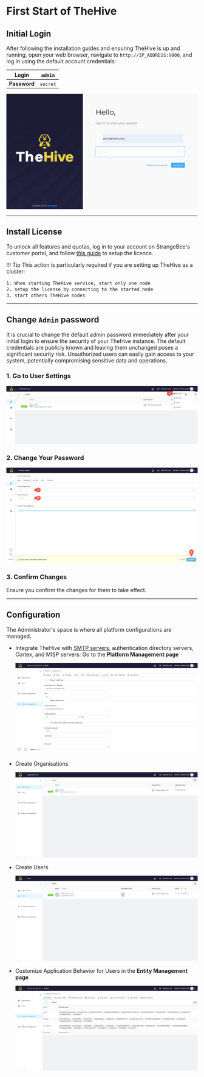 # First Start of TheHive


## Initial Login

After following the installation guides and ensuring TheHive is up and running, open your web browser, navigate to ``http://IP_ADDRESS:9000``, and log in using the default account credentials:

| **Login**    | `admin` |
|--------------|-----------------------|
| **Password** | `secret`              |

![](./images/first-start-login.png)

---

## Install License

To unlock all features and quotas, log in to your account on StrangeBee's customer portal, and follow [this guide](../installation/activate-license.md) to setup the licence.

!!! Tip
    This action is particularly required if you are setting up TheHive as a cluster: 
    
    1. When starting TheHive service, start only one node
    2. setup the license by connecting to the started node
    3. start others TheHive nodes

---

## Change `Admin` password

It is crucial to change the default admin password immediately after your initial login to ensure the security of your TheHive instance. The default credentials are publicly known and leaving them unchanged poses a significant security risk. Unauthorized users can easily gain access to your system, potentially compromising sensitive data and operations.

### 1. Go to User Settings

![](./images/first-start-change-user-settings.png)

### 2. Change Your Password

![](./images/first-start-change-password.png)

### 3. Confirm Changes

Ensure you confirm the changes for them to take effect.

---

## Configuration

The Administrator's space is where all platform configurations are managed.

* Integrate TheHive with [SMTP servers](./smtp.md), authentication directory servers, Cortex, and MISP servers: Go to the **Platform Management page**

    ![](./images/first-start-platform-management.png)

* Create Organisations

    ![](./images/first-start-organisations.png)

* Create Users

    ![](./images/first-start-users.png)

* Customize Application Behavior for Users in the **Entity Management page**

    ![](./images/first-start-entities-management.png)